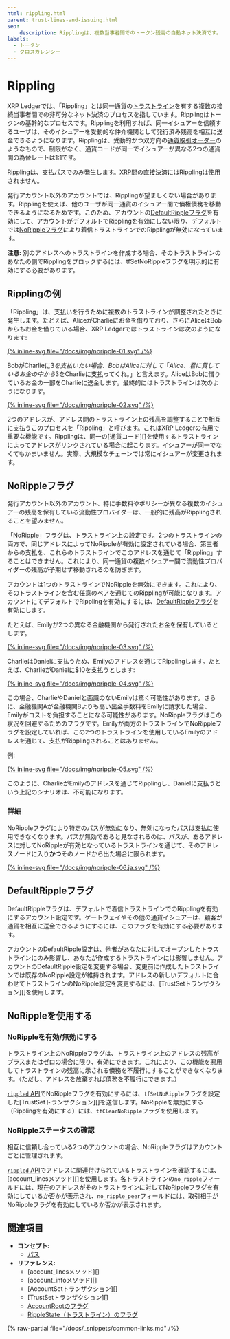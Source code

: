 ```yaml
---
html: rippling.html
parent: trust-lines-and-issuing.html
seo:
    description: Ripplingは、複数当事者間でのトークン残高の自動ネット決済です。
labels:
  - トークン
  - クロスカレンシー
---
```

# Rippling

XRP Ledgerでは、「Rippling」とは同一通貨の[トラストライン](index.md)を有する複数の接続当事者間での非可分なネット決済のプロセスを指しています。Ripplingはトークンの基幹的なプロセスです。Ripplingを利用すれば、同一イシュアーを信頼するユーザは、そのイシュアーを受動的な仲介機関として発行済み残高を相互に送金できるようになります。Ripplingは、受動的かつ双方向の[通貨取引オーダー](../decentralized-exchange/offers.md)のようなもので、制限がなく、通貨コードが同一でイシュアーが異なる2つの通貨間の為替レートは1:1です。

Ripplingは、支払[パス](paths.md)でのみ発生します。[XRP間の直接決済](../../payment-types/direct-xrp-payments.md)にはRipplingは使用されません。

発行アカウント以外のアカウントでは、Ripplingが望ましくない場合があります。Ripplingを使えば、他のユーザが同一通貨のイシュアー間で債権債務を移動できるようになるためです。このため、アカウントの[DefaultRippleフラグ](#defaultrippleフラグ)を有効にして、アカウントがデフォルトでRipplingを有効にしない限り、デフォルトでは[NoRippleフラグ](#norippleフラグ)により着信トラストラインでのRipplingが無効になっています。

**注意:** 別のアドレスへのトラストラインを作成する場合、そのトラストラインのあなたの側でRipplingをブロックするには、tfSetNoRippleフラグを明示的に有効にする必要があります。

## Ripplingの例

「Rippling」は、支払いを行うために複数のトラストラインが調整されたときに発生します。たとえば、AliceがCharlieにお金を借りており、さらにAliceはBobからもお金を借りている場合、XRP Ledgerではトラストラインは次のようになります:

[{% inline-svg file="/docs/img/noripple-01.svg" /%}](/docs/img/noripple-01.svg "Charlie --($10)-- Alice -- ($20) -- Bob")

BobがCharlieに$3を支払いたい場合、BobはAliceに対して「Alice、君に貸しているお金の中から$3をCharlieに支払ってくれ。」と言えます。AliceはBobに借りているお金の一部をCharlieに送金します。最終的にはトラストラインは次のようになります。

[{% inline-svg file="/docs/img/noripple-02.svg" /%}](/docs/img/noripple-02.svg "Charlie --($13)-- Alice --($17)-- Bob")

2つのアドレスが、アドレス間のトラストライン上の残高を調整することで相互に支払うこのプロセスを「Rippling」と呼びます。これはXRP Ledgerの有用で重要な機能です。Ripplingは、同一の[通貨コード][]を使用するトラストラインによってアドレスがリンクされている場合に起こります。イシュアーが同一でなくてもかまいません。実際、大規模なチェーンでは常にイシュアーが変更されます。

## NoRippleフラグ

発行アカウント以外のアカウント、特に手数料やポリシーが異なる複数のイシュアーの残高を保有している流動性プロバイダーは、一般的に残高がRipplingされることを望みません。

「NoRipple」フラグは、トラストライン上の設定です。2つのトラストラインの両方で、同じアドレスによってNoRippleが有効に設定されている場合、第三者からの支払を、これらのトラストラインでこのアドレスを通じて「Rippling」することはできません。これにより、同一通貨の複数イシュアー間で流動性プロバイダーの残高が予期せず移動されるのを防ぎます。

アカウントは1つのトラストラインでNoRippleを無効にできます。これにより、そのトラストラインを含む任意のペアを通じてのRipplingが可能になります。アカウントにてデフォルトでRipplingを有効にするには、[DefaultRippleフラグ](#defaultrippleフラグ)を有効にします。

たとえば、Emilyが2つの異なる金融機関から発行されたお金を保有しているとします。

[{% inline-svg file="/docs/img/noripple-03.svg" /%}](/docs/img/noripple-03.svg "Charlie --（$10）-- 金融機関A --（$1）-- Emily --（$100）-- 金融機関B --（$2）-- Daniel")

CharlieはDanielに支払うため、Emilyのアドレスを通じてRipplingします。たとえば、CharlieがDanielに$10を支払うとします:

[{% inline-svg file="/docs/img/noripple-04.svg" /%}](/docs/img/noripple-04.svg "Charlie --（$0）-- 金融機関A --（$11）-- Emily --（$90）-- 金融機関B --（$12）-- Daniel")

この場合、CharlieやDanielと面識のないEmilyは驚く可能性があります。さらに、金融機関Aが金融機関Bよりも高い出金手数料をEmilyに請求した場合、Emilyがコストを負担することになる可能性があります。NoRippleフラグはこの状況を回避するためのフラグです。Emilyが両方のトラストラインでNoRippleフラグを設定していれば、この2つのトラストラインを使用しているEmilyのアドレスを通じて、支払がRipplingされることはありません。

例:

[{% inline-svg file="/docs/img/noripple-05.svg" /%}](/docs/img/noripple-05.svg "Charlie --（$10）-- 金融機関A --（$1、NoRipple）-- Emily --（$100、NoRipple）-- 金融機関B --（$2）-- Daniel")

このように、CharlieがEmilyのアドレスを通じてRipplingし、Danielに支払うという上記のシナリオは、不可能になります。

### 詳細

NoRippleフラグにより特定のパスが無効になり、無効になったパスは支払に使用できなくなります。パスが無効であると見なされるのは、パスが、あるアドレスに対してNoRippleが有効となっているトラストラインを通じて、そのアドレスノードに入り**かつ**そのノードから出た場合に限られます。

[{% inline-svg file="/docs/img/noripple-06.ja.svg" /%}](/docs/img/noripple-06.ja.svg "処理を行うためには同一アドレスによって両方のトラストラインにNoRippleが設定されている必要があることを示す図")


## DefaultRippleフラグ

DefaultRippleフラグは、デフォルトで着信トラストラインでのRipplingを有効にするアカウント設定です。ゲートウェイやその他の通貨イシュアーは、顧客が通貨を相互に送金できるようにするには、このフラグを有効にする必要があります。

アカウントのDefaultRipple設定は、他者があなたに対してオープンしたトラストラインにのみ影響し、あなたが作成するトラストラインには影響しません。アカウントのDefaultRipple設定を変更する場合、変更前に作成したトラストラインでは既存のNoRipple設定が維持されます。アドレスの新しいデフォルトに合わせてトラストラインのNoRipple設定を変更するには、[TrustSetトランザクション][]を使用します。


## NoRippleを使用する
<!--{# TODO: move these things into their own tutorials #}-->

### NoRippleを有効/無効にする

トラストライン上のNoRippleフラグは、トラストライン上のアドレスの残高がプラスまたはゼロの場合に限り、有効にできます。これにより、この機能を悪用してトラストラインの残高に示される債務を不履行にすることができなくなります。（ただし、アドレスを放棄すれば債務を不履行にできます。）

[`rippled` API](../../../references/http-websocket-apis/index.md)でNoRippleフラグを有効にするには、`tfSetNoRipple`フラグを設定した[TrustSetトランザクション][]を送信します。NoRippleを無効にする（Ripplingを有効にする）には、`tfClearNoRipple`フラグを使用します。


### NoRippleステータスの確認

相互に信頼し合っている2つのアカウントの場合、NoRippleフラグはアカウントごとに管理されます。

[`rippled` API](../../../references/http-websocket-apis/index.md)でアドレスに関連付けられているトラストラインを確認するには、[account_linesメソッド][]を使用します。各トラストラインの`no_ripple`フィールドには、現在のアドレスがそのトラストラインに対してNoRippleフラグを有効にしているか否かが表示され、`no_ripple_peer`フィールドには、取引相手がNoRippleフラグを有効にしているか否かが表示されます。


## 関連項目

- **コンセプト:**
  - [パス](paths.md)
- **リファレンス:**
  - [account_linesメソッド][]
  - [account_infoメソッド][]
  - [AccountSetトランザクション][]
  - [TrustSetトランザクション][]
  - [AccountRootのフラグ](../../../references/protocol/ledger-data/ledger-entry-types/accountroot.md#accountrootのフラグ)
  - [RippleState（トラストライン）のフラグ](../../../references/protocol/ledger-data/ledger-entry-types/ripplestate.md#ripplestateのフラグ)

{% raw-partial file="/docs/_snippets/common-links.md" /%}
